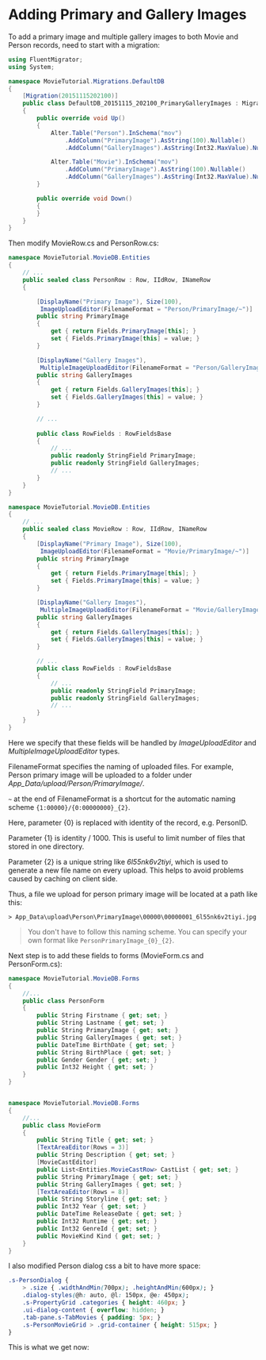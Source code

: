# Adding Primary and Gallery Images

To add a primary image and multiple gallery images to both Movie and Person records, need to start with a migration:

```cs
using FluentMigrator;
using System;

namespace MovieTutorial.Migrations.DefaultDB
{
    [Migration(20151115202100)]
    public class DefaultDB_20151115_202100_PrimaryGalleryImages : Migration
    {
        public override void Up()
        {
            Alter.Table("Person").InSchema("mov")
                .AddColumn("PrimaryImage").AsString(100).Nullable()
                .AddColumn("GalleryImages").AsString(Int32.MaxValue).Nullable();

            Alter.Table("Movie").InSchema("mov")
                .AddColumn("PrimaryImage").AsString(100).Nullable()
                .AddColumn("GalleryImages").AsString(Int32.MaxValue).Nullable();
        }

        public override void Down()
        {
        }
    }
}
```

Then modify MovieRow.cs and PersonRow.cs:

```cs
namespace MovieTutorial.MovieDB.Entities
{
    // ...
    public sealed class PersonRow : Row, IIdRow, INameRow
    {

        [DisplayName("Primary Image"), Size(100), 
         ImageUploadEditor(FilenameFormat = "Person/PrimaryImage/~")]
        public string PrimaryImage
        {
            get { return Fields.PrimaryImage[this]; }
            set { Fields.PrimaryImage[this] = value; }
        }

        [DisplayName("Gallery Images"), 
         MultipleImageUploadEditor(FilenameFormat = "Person/GalleryImages/~")]
        public string GalleryImages
        {
            get { return Fields.GalleryImages[this]; }
            set { Fields.GalleryImages[this] = value; }
        }

        // ...
        
        public class RowFields : RowFieldsBase
        {
            // ...
            public readonly StringField PrimaryImage;
            public readonly StringField GalleryImages;
            // ...
        }
    }
}
```

```cs
namespace MovieTutorial.MovieDB.Entities
{
    // ...
    public sealed class MovieRow : Row, IIdRow, INameRow
    {
        [DisplayName("Primary Image"), Size(100), 
         ImageUploadEditor(FilenameFormat = "Movie/PrimaryImage/~")]
        public string PrimaryImage
        {
            get { return Fields.PrimaryImage[this]; }
            set { Fields.PrimaryImage[this] = value; }
        }

        [DisplayName("Gallery Images"), 
         MultipleImageUploadEditor(FilenameFormat = "Movie/GalleryImages/~")]
        public string GalleryImages
        {
            get { return Fields.GalleryImages[this]; }
            set { Fields.GalleryImages[this] = value; }
        }

        // ...
        public class RowFields : RowFieldsBase
        {
            // ...
            public readonly StringField PrimaryImage;
            public readonly StringField GalleryImages;
            // ...
        }
    }
}
```

Here we specify that these fields will be handled by *ImageUploadEditor* and *MultipleImageUploadEditor* types.

FilenameFormat specifies the naming of uploaded files. For example, Person primary image will be uploaded to a folder under *App_Data/upload/Person/PrimaryImage/*.

`~` at the end of FilenameFormat is a shortcut for the automatic naming scheme `{1:00000}/{0:00000000}_{2}`.

Here, parameter {0} is replaced with identity of the record, e.g. PersonID.

Parameter {1} is identity / 1000. This is useful to limit number of files that stored in one directory.

Parameter {2} is a unique string like *6l55nk6v2tiyi*, which is used to generate a new file name on every upload. This helps to avoid problems caused by caching on client side.

Thus, a file we upload for person primary image will be located at a path like this:

```
> App_Data\upload\Person\PrimaryImage\00000\00000001_6l55nk6v2tiyi.jpg
```

> You don't have to follow this naming scheme. You can specify your own format like `PersonPrimaryImage_{0}_{2}`.

Next step is to add these fields to forms (MovieForm.cs and PersonForm.cs):

```cs
namespace MovieTutorial.MovieDB.Forms
{
    //...
    public class PersonForm
    {
        public String Firstname { get; set; }
        public String Lastname { get; set; }
        public String PrimaryImage { get; set; }
        public String GalleryImages { get; set; }
        public DateTime BirthDate { get; set; }
        public String BirthPlace { get; set; }
        public Gender Gender { get; set; }
        public Int32 Height { get; set; }
    }
}
```

```cs

namespace MovieTutorial.MovieDB.Forms
{
    //...
    public class MovieForm
    {
        public String Title { get; set; }
        [TextAreaEditor(Rows = 3)]
        public String Description { get; set; }
        [MovieCastEditor]
        public List<Entities.MovieCastRow> CastList { get; set; }
        public String PrimaryImage { get; set; }
        public String GalleryImages { get; set; }
        [TextAreaEditor(Rows = 8)]
        public String Storyline { get; set; }
        public Int32 Year { get; set; }
        public DateTime ReleaseDate { get; set; }
        public Int32 Runtime { get; set; }
        public Int32 GenreId { get; set; }
        public MovieKind Kind { get; set; }
    }
}
```

I also modified Person dialog css a bit to have more space:

```css
.s-PersonDialog {
    > .size { .widthAndMin(700px); .heightAndMin(600px); }
    .dialog-styles(@h: auto, @l: 150px, @e: 450px);
    .s-PropertyGrid .categories { height: 460px; }
    .ui-dialog-content { overflow: hidden; }
    .tab-pane.s-TabMovies { padding: 5px; }
    .s-PersonMovieGrid > .grid-container { height: 515px; }
}
```

This is what we get now:

